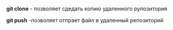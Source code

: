 **git clone** - позволяет сдедать копию удаленного рупозитория

**git push** -позволяет отпрает файл в удаленный репозиторий